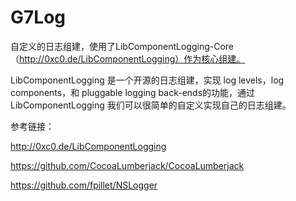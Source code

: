 # G7Log
自定义的日志组建，使用了LibComponentLogging-Core（http://0xc0.de/LibComponentLogging）作为核心组建。

LibComponentLogging 是一个开源的日志组建，实现 log levels，log components，和 pluggable logging  back-ends的功能，通过LibComponentLogging 我们可以很简单的自定义实现自己的日志组建。

参考链接：

http://0xc0.de/LibComponentLogging

https://github.com/CocoaLumberjack/CocoaLumberjack

https://github.com/fpillet/NSLogger
